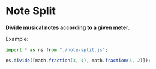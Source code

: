 # Note Split
**Divide musical notes according to a given meter.**

Example:
```javascript
import * as ns from "./note-split.js";

ns.divide([math.fraction(3, 4), math.fraction(5, 2)]);
```
